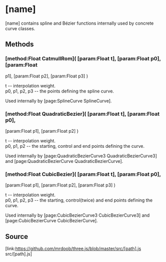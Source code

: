 # [name]

[name] contains spline and Bézier functions internally used by concrete curve
classes.

## Methods

### [method:Float CatmullRom]( [param:Float t], [param:Float p0], [param:Float
p1], [param:Float p2], [param:Float p3] )

t -- interpolation weight.  
p0, p1, p2, p3 -- the points defining the spline curve.  
  
Used internally by [page:SplineCurve SplineCurve].

### [method:Float QuadraticBezier]( [param:Float t], [param:Float p0],
[param:Float p1], [param:Float p2] )

t -- interpolation weight.  
p0, p1, p2 -- the starting, control and end points defining the curve.  
  
Used internally by [page:QuadraticBezierCurve3 QuadraticBezierCurve3] and
[page:QuadraticBezierCurve QuadraticBezierCurve].

### [method:Float CubicBezier]( [param:Float t], [param:Float p0],
[param:Float p1], [param:Float p2], [param:Float p3] )

t -- interpolation weight.  
p0, p1, p2, p3 -- the starting, control(twice) and end points defining the
curve.  
  
Used internally by [page:CubicBezierCurve3 CubicBezierCurve3] and
[page:CubicBezierCurve CubicBezierCurve].

## Source

[link:https://github.com/mrdoob/three.js/blob/master/src/[path].js
src/[path].js]

